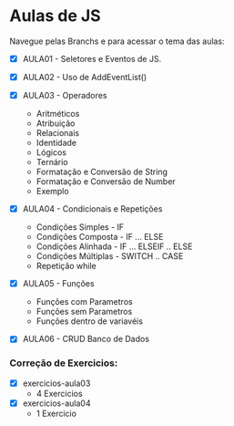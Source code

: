 # Aulas de JS

Navegue pelas Branchs e para acessar o tema das aulas:

- [x] AULA01 - Seletores e Eventos de JS.

- [x] AULA02 - Uso de AddEventList()

- [x] AULA03 - Operadores
    - Aritméticos
    - Atribuição 
    - Relacionais
    - Identidade 
    - Lógicos
    - Ternário
    - Formatação e Conversão de String
    - Formatação e Conversão de Number
    - Exemplo 

- [x] AULA04 - Condicionais e Repetições 
    - Condições Simples - IF
    - Condições Composta - IF ... ELSE
    - Condições Alinhada - IF ... ELSEIF .. ELSE
    - Condições Múltiplas - SWITCH .. CASE
    - Repetição while

- [x] AULA05 - Funções 
    - Funções com Parametros 
    - Funções sem Parametros
    - Funções dentro de variavéis


- [x] AULA06 - CRUD Banco de Dados


### Correção de Exercicios: 

- [x] exercicios-aula03
    - 4 Exercicios
- [x] exercicios-aula04
    - 1 Exercicio 
    






